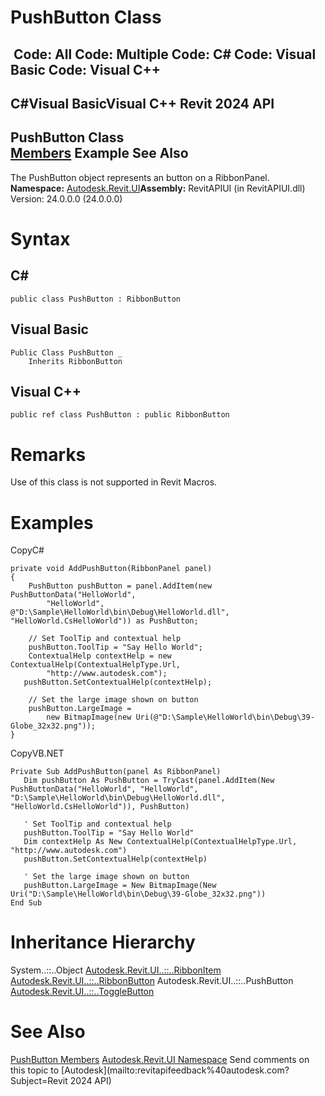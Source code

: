 # PushButton Class

﻿
 Code: All Code: Multiple Code: C# Code: Visual Basic Code: Visual C++   
---  
C#Visual BasicVisual C++
Revit 2024 API  
---  
PushButton Class  
[Members](ad660934-6ceb-491d-3c00-a66f9b7e0561.md "PushButton Members") Example See Also  
---  
The PushButton object represents an button on a RibbonPanel. 
**Namespace:** [Autodesk.Revit.UI](e86fd90a-8957-02a6-da7f-ced248966e3e.md "Autodesk.Revit.UI Namespace")**Assembly:** RevitAPIUI (in RevitAPIUI.dll) Version: 24.0.0.0 (24.0.0.0)
# Syntax
C#  
---  
```text
public class PushButton : RibbonButton
```
  
Visual Basic  
---  
```text
Public Class PushButton _
	Inherits RibbonButton
```
  
Visual C++  
---  
```text
public ref class PushButton : public RibbonButton
```
  
# Remarks
Use of this class is not supported in Revit Macros.
# Examples
CopyC#
```text
private void AddPushButton(RibbonPanel panel)
{
    PushButton pushButton = panel.AddItem(new PushButtonData("HelloWorld",
        "HelloWorld", @"D:\Sample\HelloWorld\bin\Debug\HelloWorld.dll", "HelloWorld.CsHelloWorld")) as PushButton;

    // Set ToolTip and contextual help
    pushButton.ToolTip = "Say Hello World";
    ContextualHelp contextHelp = new ContextualHelp(ContextualHelpType.Url,
        "http://www.autodesk.com");
   pushButton.SetContextualHelp(contextHelp);

    // Set the large image shown on button
    pushButton.LargeImage = 
        new BitmapImage(new Uri(@"D:\Sample\HelloWorld\bin\Debug\39-Globe_32x32.png"));
}
```

CopyVB.NET
```text
Private Sub AddPushButton(panel As RibbonPanel)
   Dim pushButton As PushButton = TryCast(panel.AddItem(New PushButtonData("HelloWorld", "HelloWorld", "D:\Sample\HelloWorld\bin\Debug\HelloWorld.dll", "HelloWorld.CsHelloWorld")), PushButton)

   ' Set ToolTip and contextual help
   pushButton.ToolTip = "Say Hello World"
   Dim contextHelp As New ContextualHelp(ContextualHelpType.Url, "http://www.autodesk.com")
   pushButton.SetContextualHelp(contextHelp)

   ' Set the large image shown on button
   pushButton.LargeImage = New BitmapImage(New Uri("D:\Sample\HelloWorld\bin\Debug\39-Globe_32x32.png"))
End Sub
```

# Inheritance Hierarchy
System..::..Object [Autodesk.Revit.UI..::..RibbonItem](79225f03-1633-3722-15b0-752c91a3740d.md "RibbonItem Class") [Autodesk.Revit.UI..::..RibbonButton](0f523e1e-6949-451f-97fc-48c3cd9d7c82.md "RibbonButton Class") Autodesk.Revit.UI..::..PushButton [Autodesk.Revit.UI..::..ToggleButton](aaef4d8d-18bd-4245-51be-bfc1740f8053.md "ToggleButton Class")
# See Also
[PushButton Members](ad660934-6ceb-491d-3c00-a66f9b7e0561.md "PushButton Members")
[Autodesk.Revit.UI Namespace](e86fd90a-8957-02a6-da7f-ced248966e3e.md "Autodesk.Revit.UI Namespace")
Send comments on this topic to [Autodesk](mailto:revitapifeedback%40autodesk.com?Subject=Revit 2024 API)